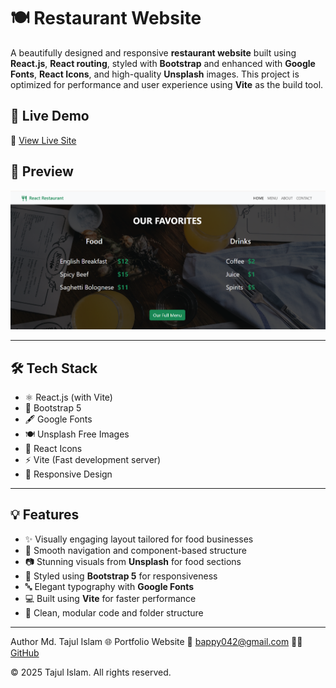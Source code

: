 # 🍽️ Restaurant Website

A beautifully designed and responsive **restaurant website** built using **React.js**, **React routing**, styled with **Bootstrap** and enhanced with **Google Fonts**, **React Icons**, and high-quality **Unsplash** images. This project is optimized for performance and user experience using **Vite** as the build tool.

## 🚀 Live Demo

🔗 [View Live Site](https://your-restaurant-site-url.com)

## 📸 Preview

![Restaurant Landing Page](./public/home-page.png)

---

## 🛠️ Tech Stack

- ⚛️ React.js (with Vite)
- 🎨 Bootstrap 5
- 🖋️ Google Fonts
- 🍽️ Unsplash Free Images
- 🎯 React Icons
- ⚡ Vite (Fast development server)
- 📱 Responsive Design

---

## 💡 Features

- ✨ Visually engaging layout tailored for food businesses
- 🔗 Smooth navigation and component-based structure
- 📷 Stunning visuals from **Unsplash** for food sections
- 🎨 Styled using **Bootstrap 5** for responsiveness
- 🔤 Elegant typography with **Google Fonts**
- 💻 Built using **Vite** for faster performance
- 🧼 Clean, modular code and folder structure

---

Author
Md. Tajul Islam
🌐 Portfolio Website
📧 bappy042@gmail.com
👨‍💻 [GitHub](https://github.com/tajulbappy)

© 2025 Tajul Islam. All rights reserved.
